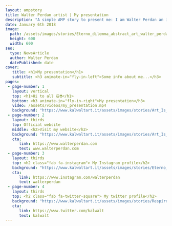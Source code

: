 ```yaml
---
layout: ampstory
title: Walter Perdan artist | My presentation
description: "A simple AMP story to present me: I am Walter Perdan an italian visual artist who make art in different forms of expression."
date: January 6th 2018
image:
  path: /assets/images/stories/Eterno_dilemma_abstract_art_walter_perdan_kalwalt_story.jpg
  height: 600
  width: 600
seo:
  type: NewsArticle
  author: Walter Perdan
  datePublished: date
cover:
   title: <h1>My presentation</h1>
   subtitle: <h3 animate-in="fly-in-left">Some info about me...</h3>
pages:
 - page-number: 1
   layout: vertical
   top: <h1>Hi to all 😃❗❗</h1>
   bottom: <h3 animate-in="fly-in-right">My presentation</h3>
   video: /assets/videos/my_presentation.mp4
   background: "https://www.kalwaltart.it/assets/images/stories/Art_Is_a_joke_augmented_reality_kalwalt_walter_perdan_story.jpg"
 - page-number: 2
   layout: thirds
   top: Official website
   middle: <h2>Visit my website</h2>
   background: "https://www.kalwaltart.it/assets/images/stories/Art_Is_a_joke_augmented_reality_kalwalt_walter_perdan_story.jpg"
   cta:
      link: https://www.walterperdan.com
      text: www.walterperdan.com
 - page-number: 3
   layout: thirds
   top: <h2 class="fab fa-instagram"> My Instagram profile</h2>
   background: "https://www.kalwaltart.it/assets/images/stories/Eterno_dilemma_abstract_art_walter_perdan_kalwalt_story.jpg"
   cta:
      link: https://www.instagram.com/walterperdan
      text: walterperdan
 - page-number: 4
   layout: thirds
   top: <h2 class="fab fa-twitter-square"> My twitter profile</h2>
   background: "https://www.kalwaltart.it/assets/images/stories/Respiro_cosmico_abstract_sculpture_walter_perdan_kalwalt_story.jpg"
   cta:
      link: https://www.twitter.com/kalwalt
      text: kalwalt
---
```

